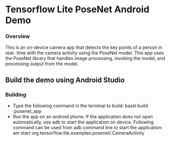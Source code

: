 # Tensorflow Lite PoseNet Android Demo
### Overview
This is an on-device camera app that detects the key points of a person in real-
time with the camera activity using the PoseNet model. This app uses the PoseNet
library that handles image processing, invoking the model, and processing output
from the model.

## Build the demo using Android Studio
### Building
* Type the following command in the terminal to build:
  bazel build :posenet_app
* Run the app on an android phone. If the application does not open
automatically, use adb to start the application on device.
Following command can be used from adb command line to start the application:
 am start org.tensorflow.lite.examples.posenet/.CameraActivity
